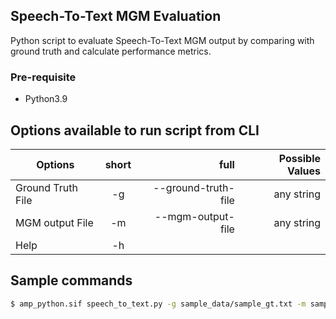 ## Speech-To-Text MGM Evaluation

Python script to evaluate Speech-To-Text MGM output by comparing with ground truth and calculate performance metrics.

### Pre-requisite 
- Python3.9

## Options available to run script from CLI

| Options   |      short      |  full | Possible Values |
|----------|:-------------:|------:|------:|
| Ground Truth File |  -g | --ground-truth-file | any string |
| MGM output File |  -m | --mgm-output-file | any string |
| Help |  -h | | |

## Sample commands

```bash
$ amp_python.sif speech_to_text.py -g sample_data/sample_gt.txt -m sample_data/sample_aws_transcribe.json
```